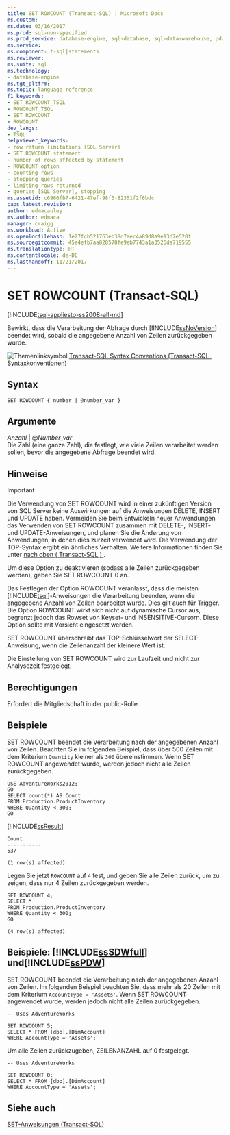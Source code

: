 ```yaml
---
title: SET ROWCOUNT (Transact-SQL) | Microsoft Docs
ms.custom: 
ms.date: 03/16/2017
ms.prod: sql-non-specified
ms.prod_service: database-engine, sql-database, sql-data-warehouse, pdw
ms.service: 
ms.component: t-sql|statements
ms.reviewer: 
ms.suite: sql
ms.technology:
- database-engine
ms.tgt_pltfrm: 
ms.topic: language-reference
f1_keywords:
- SET_ROWCOUNT_TSQL
- ROWCOUNT_TSQL
- SET ROWCOUNT
- ROWCOUNT
dev_langs:
- TSQL
helpviewer_keywords:
- row return limitations [SQL Server]
- SET ROWCOUNT statement
- number of rows affected by statement
- ROWCOUNT option
- counting rows
- stopping queries
- limiting rows returned
- queries [SQL Server], stopping
ms.assetid: c6966fb7-6421-47ef-98f3-82351f2f6bdc
caps.latest.revision: 
author: edmacauley
ms.author: edmaca
manager: craigg
ms.workload: Active
ms.openlocfilehash: 1e27fcb521763eb38d7aec4a89d8a9e13d7e520f
ms.sourcegitcommit: 45e4efb7aa828578fe9eb7743a1a3526da719555
ms.translationtype: HT
ms.contentlocale: de-DE
ms.lasthandoff: 11/21/2017
---
```

# <a name="set-rowcount-transact-sql"></a>SET ROWCOUNT (Transact-SQL)
[!INCLUDE[tsql-appliesto-ss2008-all-md](../../includes/tsql-appliesto-ss2008-all-md.md)]

  Bewirkt, dass die Verarbeitung der Abfrage durch [!INCLUDE[ssNoVersion](../../includes/ssnoversion-md.md)] beendet wird, sobald die angegebene Anzahl von Zeilen zurückgegeben wurde.  
  
 ![Themenlinksymbol](../../database-engine/configure-windows/media/topic-link.gif "Topic link icon") [Transact-SQL Syntax Conventions (Transact-SQL-Syntaxkonventionen)](../../t-sql/language-elements/transact-sql-syntax-conventions-transact-sql.md)  
  
## <a name="syntax"></a>Syntax  
  
```  
SET ROWCOUNT { number | @number_var }   
```  
  
## <a name="arguments"></a>Argumente  
 *Anzahl* | @*Number_var*  
 Die Zahl (eine ganze Zahl), die festlegt, wie viele Zeilen verarbeitet werden sollen, bevor die angegebene Abfrage beendet wird.  
  
## <a name="remarks"></a>Hinweise  
  
> [!IMPORTANT]  
>  Die Verwendung von SET ROWCOUNT wird in einer zukünftigen Version von SQL Server keine Auswirkungen auf die Anweisungen DELETE, INSERT und UPDATE haben. Vermeiden Sie beim Entwickeln neuer Anwendungen das Verwenden von SET ROWCOUNT zusammen mit DELETE-, INSERT- und UPDATE-Anweisungen, und planen Sie die Änderung von Anwendungen, in denen dies zurzeit verwendet wird. Die Verwendung der TOP-Syntax ergibt ein ähnliches Verhalten. Weitere Informationen finden Sie unter [nach oben &#40; Transact-SQL &#41; ](../../t-sql/queries/top-transact-sql.md).  
  
 Um diese Option zu deaktivieren (sodass alle Zeilen zurückgegeben werden), geben Sie SET ROWCOUNT 0 an.  
  
 Das Festlegen der Option ROWCOUNT veranlasst, dass die meisten [!INCLUDE[tsql](../../includes/tsql-md.md)]-Anweisungen die Verarbeitung beenden, wenn die angegebene Anzahl von Zeilen bearbeitet wurde. Dies gilt auch für Trigger. Die Option ROWCOUNT wirkt sich nicht auf dynamische Cursor aus, begrenzt jedoch das Rowset von Keyset- und INSENSITIVE-Cursorn. Diese Option sollte mit Vorsicht eingesetzt werden.  
  
 SET ROWCOUNT überschreibt das TOP-Schlüsselwort der SELECT-Anweisung, wenn die Zeilenanzahl der kleinere Wert ist.  
  
 Die Einstellung von SET ROWCOUNT wird zur Laufzeit und nicht zur Analysezeit festgelegt.  
  
## <a name="permissions"></a>Berechtigungen  
 Erfordert die Mitgliedschaft in der public-Rolle.  
  
## <a name="examples"></a>Beispiele  
 SET ROWCOUNT beendet die Verarbeitung nach der angegebenen Anzahl von Zeilen. Beachten Sie im folgenden Beispiel, dass über 500 Zeilen mit dem Kriterium `Quantity` kleiner als `300` übereinstimmen. Wenn SET ROWCOUNT angewendet wurde, werden jedoch nicht alle Zeilen zurückgegeben.  
  
```  
USE AdventureWorks2012;  
GO  
SELECT count(*) AS Count  
FROM Production.ProductInventory  
WHERE Quantity < 300;  
GO  
```  
  
 [!INCLUDE[ssResult](../../includes/ssresult-md.md)]  
  
 ```
 Count 
 ----------- 
 537 
 
 (1 row(s) affected)
 ```  
  
 Legen Sie jetzt `ROWCOUNT` auf `4` fest, und geben Sie alle Zeilen zurück, um zu zeigen, dass nur 4 Zeilen zurückgegeben werden.  
  
```  
SET ROWCOUNT 4;  
SELECT *  
FROM Production.ProductInventory  
WHERE Quantity < 300;  
GO  
  
(4 row(s) affected)
```  
  
## <a name="examples-includesssdwfullincludessssdwfull-mdmd-and-includesspdwincludessspdw-mdmd"></a>Beispiele: [!INCLUDE[ssSDWfull](../../includes/sssdwfull-md.md)] und[!INCLUDE[ssPDW](../../includes/sspdw-md.md)]  
 SET ROWCOUNT beendet die Verarbeitung nach der angegebenen Anzahl von Zeilen. Im folgenden Beispiel beachten Sie, dass mehr als 20 Zeilen mit dem Kriterium `AccountType = 'Assets'`. Wenn SET ROWCOUNT angewendet wurde, werden jedoch nicht alle Zeilen zurückgegeben.  
  
```  
-- Uses AdventureWorks  
  
SET ROWCOUNT 5;  
SELECT * FROM [dbo].[DimAccount]  
WHERE AccountType = 'Assets';  
```  
  
 Um alle Zeilen zurückzugeben, ZEILENANZAHL auf 0 festgelegt.  
  
```  
-- Uses AdventureWorks  
  
SET ROWCOUNT 0;  
SELECT * FROM [dbo].[DimAccount]  
WHERE AccountType = 'Assets';  
```  
  
## <a name="see-also"></a>Siehe auch  
 [SET-Anweisungen &#40;Transact-SQL&#41;](../../t-sql/statements/set-statements-transact-sql.md)  
  
  

